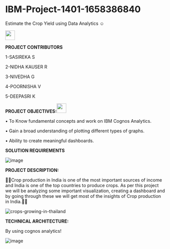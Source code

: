 # IBM-Project-1401-1658386840
Estimate the Crop Yield using Data Analytics
☺

 <img src="https://raw.githubusercontent.com/MartinHeinz/MartinHeinz/master/wave.gif" width="30px">


**PROJECT CONTRIBUTORS**


1-SASIREKA S

2-NIDHA KAUSER R

3-NIVEDHA G

4-POORNISHA V

5-DEEPASRI K



**PROJECT OBJECTIVES:**<img src="https://media3.giphy.com/media/BtVpIOi3doaz3RE5w4/giphy.gif?cid=ecf05e47rkw5pzp7hc9nz6ue1646xz5f4s8ucn1gp6omn9d5&rid=giphy.gif&ct=s" width="30px">


•	To Know fundamental concepts and work on IBM Cognos Analytics.

•	Gain a broad understanding of plotting different types of graphs.

•	Ability to create meaningful dashboards.

**SOLUTION REQUIREMENTS**

![image](https://user-images.githubusercontent.com/111339599/196188706-595bd7ae-39ac-4362-ae9e-154d62be8b74.png)




**PROJECT DESCRIPTION:**

🌱🌾Crop production in India is one of the most important sources of income and India is one of the top countries to produce crops. As per this project we will be analyzing some important visualization, creating a dashboard and by going through these we will get most of the insights of Crop production in India.🌾🌱


![crops-growing-in-thailand](https://user-images.githubusercontent.com/111339599/195016514-24efecef-255c-4aa8-b8f9-bebb000b015b.jpg)





**TECHNICAL ARCHITECTURE:**

By using cognos analytics!

![image](https://user-images.githubusercontent.com/111339599/195016970-b3192ada-18a0-491f-8296-440914ca0abf.png)
